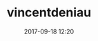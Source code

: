 ---
title: vincentdeniau

name: Vincent Deniau
date: 2017-09-18 12:20

objective: Elargir mon repertoir de connaissance pour ainsi etre apte a entrer dans le monde professionnel.
short_description: J'ai toujours trouver le concept de developpement tres interessant, d'ou le fait que j'en ai fait mes etudes.

template: students
description:
    Apres un bac STI2D, j'ai commence un BTS SIO qui m'a fort decu, je me suis donc orienter vers 42.
    A l'issue de leur "piscine" je n'ai pas ete admis, c'est ainsi que je suis arrive chez OC.

image: vincentdeniau.jpg
public: True

projects:
  - title: Présentez-vous !
    description: Une présentation de moi-même et un lien vers mon LinkedIn.
    image: vincentdeniau/projet_1.png
    link: https://www.linkedin.com/in/vincent-deniau-b843b2105/
    finished: true
  - title: Intégrez la communauté !
    description: Modifier un projet Open Source pour comprendre le fonctionnement de Git, de Github et des pull requests. 
    image: ratus/projet_2.png
    link: https://openclassrooms-student-center.github.io/presentation/students/ratus.html
    finished: false
  - title: Aidez MacGyver à sortir !
    description: Création d’un jeu développé en Python et utilisant PyGame.
    image: ratus/projet_3.png
    link: https://www.github.com
    finished: false
---